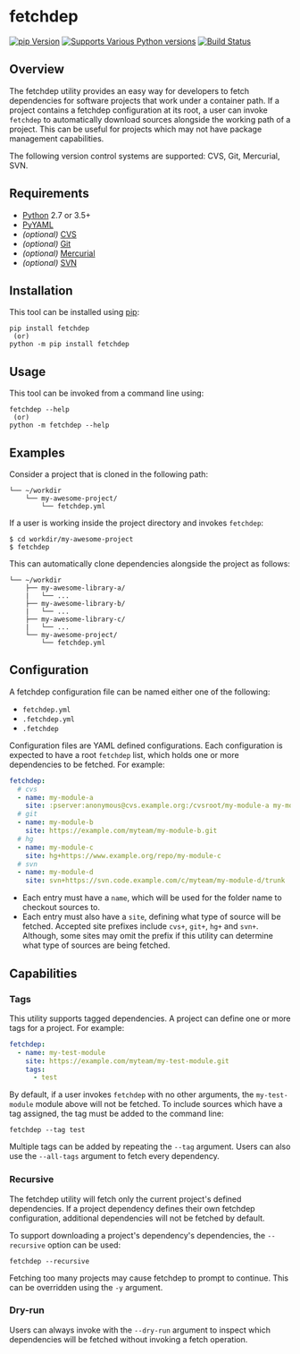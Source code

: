 # fetchdep

[![pip Version](https://badgen.net/pypi/v/fetchdep?label=PyPI)](https://pypi.python.org/pypi/fetchdep)
[![Supports Various Python versions](https://badgen.net/static/Python/2.7%20%7C%203.5-3.13)](https://pypi.python.org/pypi/fetchdep)
[![Build Status](https://github.com/jdknight/fetchdep/actions/workflows/build.yml/badge.svg)](https://github.com/jdknight/fetchdep/actions/workflows/build.yml)

## Overview

The fetchdep utility provides an easy way for developers to fetch dependencies
for software projects that work under a container path. If a project contains
a fetchdep configuration at its root, a user can invoke `fetchdep` to
automatically download sources alongside the working path of a project. This
can be useful for projects which may not have package management capabilities.

The following version control systems are supported:
CVS, Git, Mercurial, SVN.

## Requirements

* [Python][python] 2.7 or 3.5+
* [PyYAML][pyyaml]
* *(optional)* [CVS][cvs]
* *(optional)* [Git][git]
* *(optional)* [Mercurial][hg]
* *(optional)* [SVN][svn]

## Installation

This tool can be installed using [pip][pip]:

```shell
pip install fetchdep
 (or)
python -m pip install fetchdep
```

## Usage

This tool can be invoked from a command line using:

```shell
fetchdep --help
 (or)
python -m fetchdep --help
```

## Examples

Consider a project that is cloned in the following path:

```
└── ~/workdir
    └── my-awesome-project/
        └── fetchdep.yml
```

If a user is working inside the project directory and invokes `fetchdep`:

```
$ cd workdir/my-awesome-project
$ fetchdep
```

This can automatically clone dependencies alongside the project as follows:

```
└── ~/workdir
    ├── my-awesome-library-a/
    |   └── ...
    ├── my-awesome-library-b/
    |   └── ...
    ├── my-awesome-library-c/
    |   └── ...
    └── my-awesome-project/
        └── fetchdep.yml
```

## Configuration

A fetchdep configuration file can be named either one of the following:

- `fetchdep.yml`
- `.fetchdep.yml`
- `.fetchdep`

Configuration files are YAML defined configurations. Each configuration is
expected to have a root `fetchdep` list, which holds one or more dependencies
to be fetched. For example:

```yml
fetchdep:
  # cvs
  - name: my-module-a
    site: :pserver:anonymous@cvs.example.org:/cvsroot/my-module-a my-module-a
  # git
  - name: my-module-b
    site: https://example.com/myteam/my-module-b.git
  # hg
  - name: my-module-c
    site: hg+https://www.example.org/repo/my-module-c
  # svn
  - name: my-module-d
    site: svn+https://svn.code.example.com/c/myteam/my-module-d/trunk
```

- Each entry must have a `name`, which will be used for the folder name to
  checkout sources to.
- Each entry must also have a `site`, defining what type of source will be
  fetched. Accepted site prefixes include `cvs+`, `git+`, `hg+` and `svn+`.
  Although, some sites may omit the prefix if this utility can determine
  what type of sources are being fetched.

## Capabilities

### Tags

This utility supports tagged dependencies. A project can define one or more
tags for a project. For example:

```yml
fetchdep:
  - name: my-test-module
    site: https://example.com/myteam/my-test-module.git
    tags:
      - test
```

By default, if a user invokes `fetchdep` with no other arguments, the
`my-test-module` module above will not be fetched. To include sources which
have a tag assigned, the tag must be added to the command line:

```
fetchdep --tag test
```

Multiple tags can be added by repeating the `--tag` argument. Users can also
use the `--all-tags` argument to fetch every dependency.

### Recursive

The fetchdep utility will fetch only the current project's defined
dependencies. If a project dependency defines their own fetchdep configuration,
additional dependencies will not be fetched by default.

To support downloading a project's dependency's dependencies, the `--recursive`
option can be used:

```
fetchdep --recursive
```

Fetching too many projects may cause fetchdep to prompt to continue. This can
be overridden using the `-y` argument.

### Dry-run

Users can always invoke with the `--dry-run` argument to inspect which
dependencies will be fetched without invoking a fetch operation.


[cvs]: https://cvs.nongnu.org/
[git]: https://git-scm.com/
[hg]: https://www.mercurial-scm.org/
[pip]: https://pip.pypa.io/
[python]: https://www.python.org/
[pyyaml]: https://pyyaml.org/
[svn]: https://subversion.apache.org/
